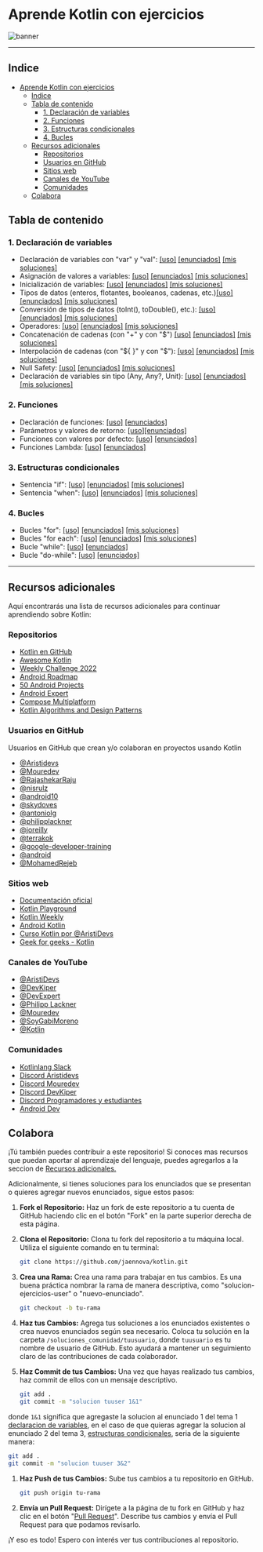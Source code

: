 # Aprende Kotlin con ejercicios

![banner](/banner.png)

  ----

## Indice

- [Aprende Kotlin con ejercicios](#aprende-kotlin-con-ejercicios)
  - [Indice](#indice)
  - [Tabla de contenido](#tabla-de-contenido)
    - [1. Declaración de variables](#1-declaración-de-variables)
    - [2. Funciones](#2-funciones)
    - [3. Estructuras condicionales](#3-estructuras-condicionales)
    - [4. Bucles](#4-bucles)
  - [Recursos adicionales](#recursos-adicionales)
    - [Repositorios](#repositorios)
    - [Usuarios en GitHub](#usuarios-en-github)
    - [Sitios web](#sitios-web)
    - [Canales de YouTube](#canales-de-youtube)
    - [Comunidades](#comunidades)
  - [Colabora](#colabora)
   

## Tabla de contenido

### 1. Declaración de variables


* Declaración de variables con "var" y "val":  [[uso]](/1_declaracion_variables/1_declaracion_variables_val_var.md)
[[enunciados]](/1_declaracion_variables/1_enunciados/1_declaracion_variables_val_var.md) [[mis soluciones]](/1_declaracion_variables/1Solucion_declaracion_variables/1_declaracion_variables_val_var.md)
* Asignación de valores a variables: [[uso]](/1_declaracion_variables/2_asignacion_variables.md) [[enunciados]](/1_declaracion_variables/1_enunciados/1_declaracion_variables_val_var.md) [[mis soluciones]](/1_declaracion_variables/1Solucion_declaracion_variables/2_asignacion_variables.md)
* Inicialización de variables: [[uso]](/1_declaracion_variables/3_inicializacion_variables.md) [[enunciados]](/1_declaracion_variables/1_enunciados/3_inicializacion_variables.md) [[mis soluciones]](/1_declaracion_variables/1Solucion_declaracion_variables/3_inicializacion_variables.md)
* Tipos de datos (enteros, flotantes, booleanos, cadenas, etc.)[[uso]](/1_declaracion_variables/4_tipos_de_datos.md) [[enunciados]](/1_declaracion_variables/1_enunciados/4_tipos_de_datos.md) [[mis soluciones]](/1_declaracion_variables/1Solucion_declaracion_variables/4_tipos_de_datos.md)
* Conversión de tipos de datos (toInt(), toDouble(), etc.): [[uso]](/1_declaracion_variables/5_conversion_tipos.md) [[enunciados]](/1_declaracion_variables/1_enunciados/5_conversion_tipos.md) [[mis soluciones]](/1_declaracion_variables/1Solucion_declaracion_variables/5_conversion_tipos.md)
* Operadores: [[uso]](/1_declaracion_variables/6_operadores.md) [[enunciados]](/1_declaracion_variables/1_enunciados/6_operadores.md) [[mis soluciones]](/1_declaracion_variables/1Solucion_declaracion_variables/6_operadores.md)
* Concatenación de cadenas (con "+" y con "$") [[uso]](/1_declaracion_variables/7_concatenacion.md) [[enunciados]](/1_declaracion_variables/1_enunciados/7_concatenacion.md) [[mis soluciones]](/1_declaracion_variables/1Solucion_declaracion_variables/7_concatenacion.md)
* Interpolación de cadenas (con "\${ }" y con "$"): [[uso]](/1_declaracion_variables/8_interpolacion.md) [[enunciados]](/1_declaracion_variables/1_enunciados/8_interpolacion.md) [[mis soluciones]](/1_declaracion_variables/1Solucion_declaracion_variables/8_interpolacion.md)
* Null Safety: [[uso]](/1_declaracion_variables/9_null_safety.md) [[enunciados]](/1_declaracion_variables/1_enunciados/9_null_safety.md) [[mis soluciones]](/1_declaracion_variables/1Solucion_declaracion_variables/9_null_safety.md)
* Declaración de  variables sin tipo (Any, Any?, Unit): [[uso]](/1_declaracion_variables/10_any.md) [[enunciados]](/1_declaracion_variables/1_enunciados/10_any.md) [[mis soluciones]](/1_declaracion_variables/1Solucion_declaracion_variables/10_any.md)

### 2. Funciones

* Declaración de funciones: [[uso]](/2_funciones/1_declaracion.md) [[enunciados]](/2_funciones/1_declaracion.md)
* Parámetros y valores de retorno: [[uso]](/2_funciones/enunciados/2_parametros_retorno.md)[[enunciados]](/2_funciones/2_parametros_retorno.md)
* Funciones con valores por defecto: [[uso]](/2_funciones/3_valores_defecto.md) [[enunciados]](/2_funciones/enunciados/3_valores_defecto.md)
* Funciones Lambda: [[uso]](/2_funciones/4_lambda.md) [[enunciados]](/2_funciones/enunciados/4_labmda.md)

### 3. Estructuras condicionales

* Sentencia "if": [[uso]](/3_estructuras_condicionales/1_if.md) [[enunciados]](/3_estructuras_condicionales/enunciados/1_if.md) [[mis soluciones]](/soluciones/3_condicionales/1_if.md)
* Sentencia "when": [[uso]](/3_estructuras_condicionales/2_when.md) [[enunciados]](/3_estructuras_condicionales/enunciados/2_when.md) [[mis soluciones]](/soluciones/3_condicionales/2_when.md)

### 4. Bucles

* Bucles "for": [[uso]](/4_bucles/1_for.md) [[enunciados]](/4_bucles/enunciados/1_for.md) [[mis soluciones]](/soluciones/4_blucles/1_for.md)
* Bucles "for each": [[uso]](/4_bucles/2_for_each.md) [[enunciados]](/4_bucles/enunciados/2_for_each.md) [[mis soluciones]](/soluciones/4_blucles/2_for_each.md)
* Bucle "while": [[uso]](/4_bucles/3_while.md) [[enunciados]](/4_bucles/enunciados/3_while.md)
* Bucle "do-while": [[uso]](/4_bucles/4_do_while.md) [[enunciados]](/4_bucles/4_do_while.md)


---

## Recursos adicionales

Aquí encontrarás una lista de recursos adicionales para continuar aprendiendo sobre Kotlin:

### Repositorios

- [Kotlin en GitHub](https://github.com/JetBrains/kotlin)
- [Awesome Kotlin](https://github.com/KotlinBy/awesome-kotlin)
- [Weekly Challenge 2022](https://github.com/mouredev/Weekly-Challenge-2022-Kotlin)
- [Android Roadmap](https://github.com/mouredev/Android-Developer-Roadmap)
- [50 Android Projects](https://github.com/spkingr/50-android-kotlin-projects-in-100-days)
- [Android Expert](https://github.com/ArisGuimera/Android-Expert)
- [Compose Multiplatform](https://github.com/JetBrains/compose-multiplatform)
- [Kotlin Algorithms and Design Patterns](https://github.com/DmitryTsyvtsyn/Kotlin-Algorithms-and-Design-Patterns)

### Usuarios en GitHub

Usuarios en GitHub que crean y/o colaboran en proyectos usando Kotlin
- [@Aristidevs](https://github.com/arisguimera)
- [@Mouredev](https://github.com/mouredev)
- [@RajashekarRaju](https://github.com/RajashekarRaju)
- [@nisrulz](https://github.com/nisrulz)
- [@android10](https://github.com/android10)
- [@skydoves](https://github.com/skydoves)
- [@antoniolg](https://github.com/antoniolg)
- [@philipplackner](https://github.com/philipplackner)
- [@joreilly](https://github.com/joreilly)
- [@terrakok](https://github.com/terrakok)
- [@google-developer-training](https://github.com/google-developer-training)
- [@android](https://github.com/android)
- [@MohamedRejeb](https://github.com/MohamedRejeb)



### Sitios web

- [Documentación oficial](https://kotlinlang.org/docs/home.html)
- [Kotlin Playground](https://play.kotlinlang.org/)
- [Kotlin Weekly](https://mailchi.mp/kotlinweekly/kotlin-weekly)
- [Android Kotlin](https://developer.android.com/kotlin?hl=es-419)
- [Curso Kotlin por @AristiDevs](https://cursokotlin.com/)
- [Geek for geeks - Kotlin](https://www.geeksforgeeks.org/kotlin-programming-language/)

### Canales de YouTube

- [@AristiDevs](https://www.youtube.com/@AristiDevs)
- [@DevKiper](https://www.youtube.com/@DevKiper)
- [@DevExpert](https://www.youtube.com/@devexpert_io)
- [@Philipp Lackner](https://www.youtube.com/@PhilippLackner)
- [@Mouredev](https://www.youtube.com/@mouredev)
- [@SoyGabiMoreno](https://www.youtube.com/@soygabimoreno)
- [@Kotlin](https://www.youtube.com/@Kotlin)


### Comunidades

- [Kotlinlang Slack](https://kotlinlang.slack.com/)
- [Discord Aristidevs](https://discord.com/channels/807719549075980308/810773260399804417)
- [Discord Mouredev](https://discord.com/channels/729672926432985098/809390613539061770)
- [Discord DevKiper](https://discord.com/channels/952285508912943135/986469221825396747)
- [Discord Programadores y estudiantes](https://discord.com/channels/768278151435386900/1122390294973915176)
- [Android Dev](https://discord.com/channels/178391822186315777/502383800668389387)


## Colabora

¡Tú también puedes contribuir a este repositorio! Si conoces mas recursos que puedan aportar al aprendizaje del lenguaje, puedes agregarlos a la seccion de [Recursos adicionales.](#recursos-adicionales)

Adicionalmente, si tienes soluciones para los enunciados que se presentan o quieres agregar nuevos enunciados, sigue estos pasos:

1. **Fork el Repositorio:** Haz un fork de este repositorio a tu cuenta de GitHub haciendo clic en el botón "Fork" en la parte superior derecha de esta página.

2. **Clona el Repositorio:** Clona tu fork del repositorio a tu máquina local. Utiliza el siguiente comando en tu terminal:

   ```sh
   git clone https://github.com/jaennova/kotlin.git
   ```

3. **Crea una Rama:** Crea una rama para trabajar en tus cambios. Es una buena práctica nombrar la rama de manera descriptiva, como "solucion-ejercicios-user" o "nuevo-enunciado".

   ```sh
   git checkout -b tu-rama
   ```

4. **Haz tus Cambios:** Agrega tus soluciones a los enunciados existentes o crea nuevos enunciados según sea necesario. Coloca tu solución en la carpeta `/soluciones_comunidad/tuusuario`, donde `tuusuario` es tu nombre de usuario de GitHub. Esto ayudará a mantener un seguimiento claro de las contribuciones de cada colaborador.

5. **Haz Commit de tus Cambios:** Una vez que hayas realizado tus cambios, haz commit de ellos con un mensaje descriptivo.

   ```sh
   git add .
   git commit -m "solucion tuuser 1&1"
   ```

donde `1&1` significa que agregaste la solucion al enunciado 1 del tema 1 [declaracion de variables](#1-declaración-de-variables), en el caso de que quieras agregar la solucion al enunciado 2 del tema 3, [estructuras condicionales](#3-estructuras-condicionales), seria de la siguiente manera:

```sh
git add .
git commit -m "solucion tuuser 3&2"
```

1. **Haz Push de tus Cambios:** Sube tus cambios a tu repositorio en GitHub.

   ```sh
   git push origin tu-rama
   ```

2. **Envía un Pull Request:** Dirígete a la página de tu fork en GitHub y haz clic en el botón "[Pull Request](https://github.com/jaennova/kotlin/pulls)". Describe tus cambios y envía el Pull Request para que podamos revisarlo.

¡Y eso es todo! Espero con interés ver tus contribuciones al repositorio.

